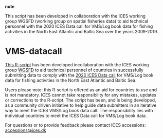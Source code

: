 **note**

This script has been developed in collaboration with the ICES working group WGSFD (working group on spatial fisheries data) to aid technical personnel with the 2020 ICES Data call for VMS/Log book data for fishing activities in the North East Atlantic and Baltic Sea over the years 2009-2019.

# VMS-datacall

[This R-script](https://github.com/ices-eg/wg_WGSFD/blob/master/VMS-datacall/VMSdatacall_proposedWorkflow.r "Data Workflow") has been developed incollaboration with the ICES working group [WGSFD](http://www.ices.dk/community/groups/Pages/WGSFD.aspx "Working Group on Spatial Fisheries Data") to aid technical personnel of countries in successfully submitting data to comply with the   [2020 ICES Data call](http://www.ices.dk/sites/pub/Publication%20Reports/Data%20calls/datacall.2020.VMS_LogBook_data.pdf) for VMS/Log book data for fishing activities in the North East Atlantic and Baltic Sea. 

Users please note: this R-script is offered as an aid for countries to use and is not mandatory. ICES cannot take responsibility for any mistakes, updates or corrections to the R-script. The script has been, and is being developed, as a community driven initiative to help guide data submitters in an iterative way to meet the ICES VMS/Log book data call. The responsibility lies with individual countries to meet the ICES Data call for VMS/Log book data.

For questions or to provide feedback please contact ICES accessions: <accessions@ices.dk>
